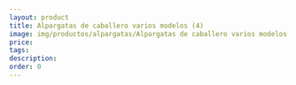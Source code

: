 ```yaml
---
layout: product
title: Alpargatas de caballero varios modelos (4)
image: img/productos/alpargatas/Alpargatas de caballero varios modelos (4).jpeg
price: 
tags: 
description: 
order: 0
---
```

